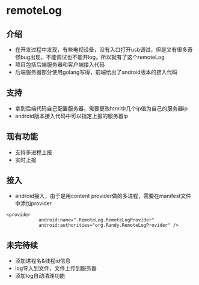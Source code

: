 # remoteLog

## 介绍
* 在开发过程中发现，有些电视设备，没有入口打开usb调试，但是又有很多奇怪bug出现，不能调试也不能开log，所以就有了这个remoteLog
* 项目包括后端服务器和客户端接入代码
* 后端服务器部分使用golang写得，前端给出了android版本的接入代码

## 支持
* 拿到后端代码自己配置服务器，需要更改html中几个ip值为自己的服务器ip
* android版本接入代码中可以指定上报的服务器ip

## 现有功能
* 支持多进程上报
* 实时上报

## 接入
* android接入，由于是用content provider做的多进程，需要在manifest文件中添加provider

``` provider
<provider
            android:name=".RemoteLog.RemoteLogProvider"
            android:authorities="org.Randy.RemoteLogProvider" />
```

## 未完待续
* 添加进程名&线程id信息
* log导入到文件，文件上传到服务器
* 添加log自动清理功能



